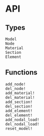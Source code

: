 # API

## Types

```@docs
Model
Node
Material
Section
Element
```

## Functions

```@docs
add_node!
del_node!
add_material!
del_material!
add_section!
del_section!
add_element!
del_element!
add_nodal_load!
del_nodal_load!
reset_model!
```


